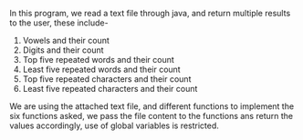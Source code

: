 In this program, we read a text file through java, and return multiple results to the user, these include- 

1. Vowels and their count 
2. Digits and their count 
3. Top five repeated words and their count 
4. Least five repeated words and their count 
5. Top five repeated characters and their count 
6. Least five repeated characters and their count 

We are using the attached text file, and different functions to implement the six functions asked, we pass the file content to the functions ans return the values accordingly, use of global variables is restricted. 
